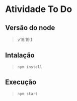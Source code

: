 # Atividade To Do

## Versão do node
> v16.19.1

## Intalação
> ```npm install```

## Execução
> ```npm start```
